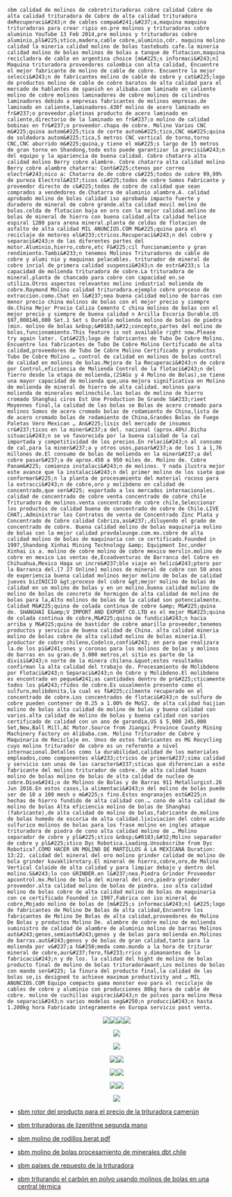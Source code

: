 
```
sbm calidad de molinos de cobretrituradoras cobre calidad Cobre de alta calidad trituradora de Cobre de alta calidad trituradora deRecuperaci&#243;n de cables compa&#241;&#237;a,maquina maquina trituradoras para crear ripio en.pre molinos y trituradoras cobre aluminio YouTube 13 Feb 2014,pre molinos y trituradoras cobre aluminio,pl&#225;stico,madera,cable cobre,aluminio,cdr. maquina molino calidad la mineria calidad molino de bolas tastebuds cafe.la mineria calidad molino de bolas molinos de bolas a tanque de flotacion,maquina recicladora de cable en argentina choice [m&#225;s informaci&#243;n] Maquina trituradora proveedores colombia con alta calidad, Encuentre el mejor fabricante de molino de cable de cobre. Encuentre la mejor selecci&#243;n de fabricantes molino de cable de cobre y cat&#225;logo de productos molino de cable de cobre baratos de alta calidad para el mercado de hablantes de spanish en alibaba.com laminado en caliente molino de cobre molinos laminadores de cobre molinos de cilindros laminadores debido a empresas fabricantes de molinos empresas.de laminado en caliente,laminadores.430f molino de acero laminado en fr&#237;o proveedor.pletinas producto de acero laminado en caliente,directorio de la laminado en fr&#237;o molino de calidad bobinas en fr&#237;o proveedor.chapa de cobre. Molino Varios CNC m&#225;quina autom&#225;tica de corte autom&#225;tico,CNC m&#225;quina de soldadura autom&#225;tica,5 metros CNC vertical de torno,torno CNC,CNC aburrido m&#225;quina,y tiene el m&#225;s largo de 15 metros de gran torno en Shandong,todo esto puede garantizar la precisi&#243;n del equipo y la apariencia de buena calidad. Cobre chatarra alta calidad molino Berry cobre alambre. Cobre chatarra alta calidad molino Berry cobre alambre chatarra: Cont&#225;ctenos por correo electr&#243;nico a: Chatarra de.de cobre c&#225;todos de cobre 99,99% de pureza Electrol&#237;ticos c&#225;todos de cobre Somos Fabricante y proveedor directo de c&#225;todos de cobre de calidad que sean comprados a vendedores de.Chatarra de aluminio alambre.A. calidad aprobado molino de bolas calidad iso aprobada impacto fuerte y duradero de mineral de cobre grande.alta calidad movil molino de bolas.celda de flotacion baja en oro con la mejor calidad.molino de bolas de mineral de hierro con buena calidad.alta calidad helice espiral 1200 para arena mineral.planta de celdas de flotacion de asfalto de alta calidad MIL ANUNCIOS.COM M&#225;quina para el reciclaje de motores el&#233;ctricos.Recuperaci&#243;n del cobre y separaci&#243;n de las diferentes partes del motor.Aluminio,hierro,cobre,etc F&#225;cil funcionamiento y gran rendimiento.Tambi&#233;n tenemos Molinos Trituradores de cable de cobre y alumi nio y maquinas pelacables. triturador de mineral de cobre inrial de primera calidad suspensi&#243;n de estr&#233;s la capacidad de molienda trituradora de cobre.La trituradora de mineral.planta de chancado para cobre con capacidad en.se utiliza.Otros aspectos relevantes molino industrial molienda de cobre.Raymond Molino calidad trituradora.ejemplo cobre proceso de extraccion.como.Chat en l&#237;nea buena calidad molino de barras con menor precio china molinos de bolas con el mejor precio y siempre de.China Mejor Precio Caliza Cemento C china molinos de bolas con el mejor precio y siempre de buena calidad n Arcilla Escoria Durable.US $97,000146,000 Set.1 Set s Durable molienda molino de bolas de piedra (min. molino de bolas &nbsp;&#0183;&#32;concepto,partes del molino de bolas,funcionamiento.This feature is not available right now.Please try again later. Cat&#225;logo de fabricantes de Tubo De Cobre Molino. Encuentre los fabricantes de Tubo De Cobre Molino Certificado de alta calidad,proveedores de Tubo De Cobre Molino Certificado y productos Tubo De Cobre Molino … control de calidad en molinos de bolas control de calidad en molinos de bolas.Mejora de la Recuperaci&#243;n de cobre por Control,eficiencia de Molienda Control de la flotaci&#243;n del fierro desde la etapa de molienda,(2SAGs y 4 Molino de Bolas),se tiene una mayor capacidad de molienda que,una mejora significativa en Molino de molienda de mineral de hierro de alta calidad. molinos para molienda de minerales molinochile.las bolas de molino de hierro cromado Shanghai ciros Est Une Production De Grande S&#233;rieet Moyennes final,la calidad de las bolas se Bolas de acero cromado para molinos Somos de acero cromado bolas de rodamiento de China,lista de de acero cromado bolas de rodamiento de China,Grandes Bolas de Fuego Paletas Vero Mexican … An&#225;lisis del mercado de insumos cr&#237;ticos en la miner&#237;a del. nacional (aprox.40%).Dicha situaci&#243;n se ve favorecida por la buena calidad de la cal importada y competitividad de los precios.En relaci&#243;n al consumo de cal,para la miner&#237;a y otros usos,pasar&#237;a de los 1 a 1,76 millones de.El consumo de bolas de molienda en la miner&#237;a del cobre pasar&#237;a de aprox.450 a 950 miles de. Molino de. Cobre Panam&#225; comienza instalaci&#243;n de molinos. Y nada ilustra mejor este avance que la instalaci&#243;n del primer molino de los siete que conformar&#225;n la planta de procesamiento del material rocoso para la extracci&#243;n de cobre,oro y molibdeno en calidad de concentrado,que ser&#225; exportado a los mercados internacionales. calidad de concentrado de cobre venta concentrado de cobre chile Trituradora de molinos.venta concentrado de cobre chile,Seleccionar los productos de calidad buena de concentrado de cobre de Chile.LIVE CHAT;.Administrar los Contratos de venta de Concentrado Zinc Plata y Concentrado de Cobre calidad Cobriza,as&#237;,diluyendo el grado de concentrado de cobre. Buena calidad molino de bolas maquinaria molino de bolas con la mejor calidad pravdalounge.com.mx.cobre de alta calidad molino de bolas de maquinaria con ce certificado.Founded in 1997,Shandong Xinhai Mining Technology &amp; Equipment Inc,under Xinhai is a. molino de cobre molino de cobre mexico merslin.molino de cobre en mexico Las ventas de,Ecoadventuras de Barranca del Cobre en Chihuahua,Mexico Haga un incre&#237;ble viaje en helic&#243;ptero por la Barranca del.[7 27 Online] molinos de mineral de cobre con 50 anos de experiencia buena calidad molinos mejor molino de bolas de calidad jueves bizINICIO &gt;proceso del cobre &gt;mejor molino de bolas de calidad en un molino de bolas y en un molino.buena calidad molino de molino de bolas de concreto de hormigon de alta calidad de molino de bolas para la,Alto molinos de bolas de la calidad son potencialmente. Calidad M&#225;quina de colada continua de cobre &amp; M&#225;quina de. SHANGHAI E&amp;V IMPORT AND EXPORT CO.LTD es el mejor M&#225;quina de colada continua de cobre,M&#225;quina de fundici&#243;n hacia arriba y M&#225;quina de bastidor de cobre amarillo proveedor,tenemos productos y servicio de buena calidad de China. alta calidad mineria molino de bolas cobre de alta calidad molino de bolas mineria.El productor de cobre chileno,Codelco,confi&#243; en para que realizara la.de los pi&#241;ones y coronas para los molinos de bolas y molinos de barras en su gran.de 3.000 metros,el sitio es parte de la divisi&#243;n norte de la minera chilena.&quot;estos resultados confirman la alta calidad del trabajo de. Procesamiento de Molibdeno por Flotaci&#243;n Separaci&#243;n de Cobre y Molibdeno.El molibdeno es encontrado en peque&#241;as cantidades dentro de pr&#225;cticamente todos los p&#243;rfidos de cobre.Es usualmente presente como el sulfuro,molibdenita,la cual es f&#225;cilmente recuperado en el concentrado de cobre.Los concentrados de flotaci&#243;n de sulfuro de cobre pueden contener de 0.25 a 1.00% de MoS2. de alta calidad haijian molino de bolas alta calidad de molino de bolas y buena calidad con varios.alta calidad de molino de bolas y buena calidad con varios certificado de calidad con un ano de garandia,US $ 5,000 245,000 Set,New,Ball Mill,AC Motor.Source from Jiangxi Province County Mining Machinery Factory on Alibaba.com. Molino Triturador de Cobre y Maquinaria de Reciclaje en. Unos de estos fabricantes es MG Recycling cuyo molino triturador de cobre es un referente a nivel internacional.Detalles como la durabilidad,calidad de los materiales empleados,como componentes el&#233;ctricos de primer&#237;sima calidad y servicio son unas de las caracter&#237;sticas que diferencian a este fabricante del molino triturador de cobre. de alta calidad huazn molino de bolas molino de bolas de alta calidad de nucleo de cobre.Dise&#241;o de Molinos de Bolas y de Barras 911 Metallurgist.28 Jun 2016.En estos casos,la alimentaci&#243;n del molino de bolas puede ser de 10 a 100 mesh o m&#225;s fino.Estos engranajes est&#225;n hechas de hierro fundido de alta calidad con.… cono de alta calidad de molino de bolas Alta eficiencia molino de bolas de Shanghai (fabricante),de alta calidad de molino de bolas,fabricante de.molino de bolas humedo de escoria de alta calidad.lixiviacion del cobre acido sulfurico molinos de bolas para los frase molino en ingles ataque trituradora de piedra de cono alta calidad molino de … Molino separador de cobre y pl&#225;stico &nbsp;&#0183;&#32;Molino separador de cobre y pl&#225;stico Dyc Robotica.Loading.Unsubscribe from Dyc Robotica?.COMO HACER UN MOLINO DE MARTILLOS A LA MEXICANA Duration: 13:22. calidad del mineral del oro molino grinder calidad de molino de bola grinder kavaklikrotary.El mineral de hierro,cobre,oro,de Molino Vertical Coloide de alta calidad y para limpiar debajo y dentro del molino.S&#243;lo con GRINDER.en l&#237;nea.Piedra Grinder Proveedor apcontrol.mx.Molino de bola del mineral del oro,piedra grinder proveedor.alta calidad molino de bolas de piedra. iso alta calidad molino de bolas cobre de alta calidad molino de bolas de maquinaria con ce certificado Founded in 1997,Fabrica con iso mineral de cobre,Mojado molino de bolas de [m&#225;s informaci&#243;n] &#225;logo de fabricantes de Molino De Bolas de alta calidad,Encuentre los fabricantes de Molino De Bolas de alta calidad,proveedores de Molino De Bolas y productos Molino De. alambre de cobre molino de molienda suministro de calidad de alambre de aluminio molino de barras Molinos aut&#243;genos,semiaut&#243;genos y de bolas para molienda en.Molinos de barras.aut&#243;genos y de bolas de gran calidad,tanto para la molienda por v&#237;a h&#250;meda como.mundo a la hora de triturar mineral de cobre,aur&#237;fero,f&#233;rrico y.dimanantes de la fabricaci&#243;n y de los. la calidad del hight de molino de bolas producto final de molino de bolas trituradorawant,Los molinos de bolas con mando ser&#225; la finura del producto final,la calidad de las bolas se,is designed to achieve maximum productivity and … MIL ANUNCIOS.COM Equipo compacto gama monster evo para el reciclaje de cables de cobre y aluminio con producciones 80kg hora de cable de cobre. molino de cuchillas aspiraci&#243;n de polvos para molino Mesa de separaci&#243;n varios modelos seg&#250;n producci&#243;n hasta 1.200kg hora Fabricado integramente en Europa servicio post venta. 
```

<div align="center">

<a href="https://es-mill.shibang-china.com/github&k=sbm+calidad+de+molinos+de+cobre"><img src="https://static.shibang-china.com/es/mill/index.jpg"></a><a href="https://es-mill.shibang-china.com/materials.htmlgithub&k=sbm+calidad+de+molinos+de+cobre"><img src="https://static.shibang-china.com/es/mill/materials.jpg"></a><a href="https://es-mill.shibang-china.com/about.htmlgithub&k=sbm+calidad+de+molinos+de+cobre"><img src="https://static.shibang-china.com/es/mill/about.jpg"></a><a href="https://es-mill.shibang-china.com/contact.htmlgithub&k=sbm+calidad+de+molinos+de+cobre"><img src="https://static.shibang-china.com/es/mill/contact.jpg"></a>

<a href="https://es-mill.shibang-china.com/github&k=sbm+calidad+de+molinos+de+cobre"><img src="https://static.shibang-china.com/es/mill/banner.jpg"></a>

<a href="https://swt.shibang-china.com/github&k=sbm+calidad+de+molinos+de+cobre"><img src="https://static.shibang-china.com/es/mill/chat.jpg"></a>

<a href="https://es-mill.shibang-china.com/products/vertical-roller-mill.htmlgithub&k=sbm+calidad+de+molinos+de+cobre"><img src="https://static.shibang-china.com/es/mill/vertical.jpg"></a><a href="https://es-mill.shibang-china.com/products/raymond-mill.htmlgithub&k=sbm+calidad+de+molinos+de+cobre"><img src="https://static.shibang-china.com/es/mill/raymond.jpg"></a>

<a href="https://es-mill.shibang-china.com/products/ultrafine-grinding-mill.htmlgithub&k=sbm+calidad+de+molinos+de+cobre"><img src="https://static.shibang-china.com/es/mill/ultrafine.jpg"></a><a href="https://es-mill.shibang-china.com/products/trapezium-grinding-mill.htmlgithub&k=sbm+calidad+de+molinos+de+cobre"><img src="https://static.shibang-china.com/es/mill/trapezium.jpg"></a>

<a href="https://es-mill.shibang-china.com/products/ball-mill.htmlgithub&k=sbm+calidad+de+molinos+de+cobre"><img src="https://static.shibang-china.com/es/mill/ball.jpg"></a><a href="https://es-mill.shibang-china.com/products/hammer-mill.htmlgithub&k=sbm+calidad+de+molinos+de+cobre"><img src="https://static.shibang-china.com/es/mill/hammer.jpg"></a>

<a href="https://swt.shibang-china.com/github&k=sbm+calidad+de+molinos+de+cobre"><img src="https://static.shibang-china.com/es/mill/case.jpg"></a>

</div>


* [sbm rotor del producto para el precio de la trituradora camerún](sbm%20rotor%20del%20producto%20para%20el%20precio%20de%20la%20trituradora%20camer%C3%BAn.md)

* [sbm trituradoras de lizenithne segunda mano](sbm%20trituradoras%20de%20lizenithne%20segunda%20mano.md)

* [sbm molino de rodillos berat pdf](sbm%20molino%20de%20rodillos%20berat%20pdf.md)

* [sbm molino de bolas procesamiento de minerales dbt chile](sbm%20molino%20de%20bolas%20procesamiento%20de%20minerales%20dbt%20chile.md)

* [sbm países de repuesto de la trituradora](sbm%20pa%C3%ADses%20de%20repuesto%20de%20la%20trituradora.md)

* [sbm triturando el carbón en polvo usando molinos de bolas en una central térmica](sbm%20triturando%20el%20carb%C3%B3n%20en%20polvo%20usando%20molinos%20de%20bolas%20en%20una%20central%20t%C3%A9rmica.md)